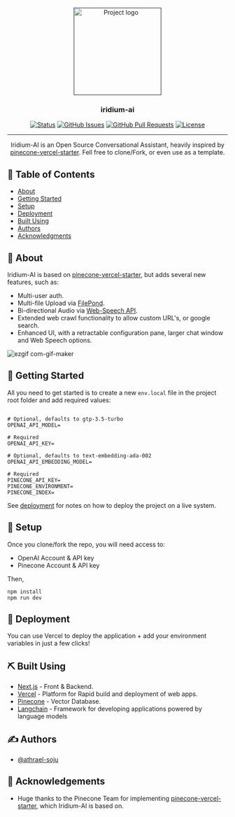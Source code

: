 <p align="center">
  <a href="" rel="noopener">
 <img width=200px height=200px src="https://github.com/athrael-soju/iridium-ai/assets/25455658/f6c56b69-8960-4a00-819a-c700987b90c1" alt="Project logo"></a>
</p>

<h3 align="center">iridium-ai</h3>

<div align="center">

[![Status](https://img.shields.io/badge/status-active-success.svg)]()
[![GitHub Issues](https://img.shields.io/github/issues/athrael-soju/iridium-ai.svg)](https://github.com/athrael-soju/iridium-ai/issues)
[![GitHub Pull Requests](https://img.shields.io/github/issues-pr/athrael-soju/iridium-ai.svg)](https://github.com/athrael-soju/iridium-ai/pulls)
[![License](https://img.shields.io/badge/license-MIT-blue.svg)](/LICENSE)

</div>

---

<p align="center"> Iridium-AI is an Open Source Conversational Assistant, heavily inspired by <a href ="https://github.com/pinecone-io/pinecone-vercel-starter" target="_blank">pinecone-vercel-starter</a>. Fell free to clone/Fork, or even use as a template.
    <br> 
</p>

## 📝 Table of Contents

- [About](#about)
- [Getting Started](#getting_started)
- [Setup](#setup)
- [Deployment](#deployment)
- [Built Using](#built_using)
- [Authors](#authors)
- [Acknowledgments](#acknowledgement)

## 🧐 About <a name = "about"></a>

Iridium-AI is based on <a href ="https://github.com/pinecone-io/pinecone-vercel-starter" target="_blank">pinecone-vercel-starter</a>, but adds several new features, such as:
- Multi-user auth.
- Multi-file Upload via [FilePond](https://www.npmjs.com/package/filepond).
- Bi-directional Audio via [Web-Speech API](https://developer.mozilla.org/en-US/docs/Web/API/Web_Speech_API).
- Extended web crawl functionality to allow custom URL's, or google search.
- Enhanced UI, with a retractable configuration pane, larger chat window and Web Speech options.
  
![ezgif com-gif-maker](https://github.com/athrael-soju/Iridium-AI/assets/25455658/602a1c17-bd8b-4a36-a69d-a71112debb4e)

## 🏁 Getting Started <a name = "getting_started"></a>

All you need to get started is to create a new ```env.local``` file in the project root folder and add required values:
```

# Optional, defaults to gtp-3.5-turbo
OPENAI_API_MODEL=

# Required
OPENAI_API_KEY=

# Optional, defaults to text-embedding-ada-002
OPENAI_API_EMBEDDING_MODEL=

# Required
PINECONE_API_KEY=
PINECONE_ENVIRONMENT=
PINECONE_INDEX=
```

See [deployment](#deployment) for notes on how to deploy the project on a live system.

## 🎈 Setup <a name="setup"></a>
Once you clone/fork the repo, you will need access to:
- OpenAI Account & API key
- Pinecone Account & API key

Then,

```
npm install
npm run dev
```

## 🚀 Deployment <a name = "deployment"></a>

You can use Vercel to deploy the application + add your environment variables in just a few clicks!

## ⛏️ Built Using <a name = "built_using"></a>

- [Next.js](https://www.mongodb.com/) - Front & Backend.
- [Vercel](https://vercel.com/) - Platform for Rapid build and deployment of web apps.
- [Pinecone](https://www.pinecone.io/) - Vector Database.
- [Langchain](https://python.langchain.com/docs/get_started/introduction) -  Framework for developing applications powered by language models

## ✍️ Authors <a name = "authors"></a>

- [@athrael-soju](https://github.com/athrael-soju)


## 🎉 Acknowledgements <a name = "acknowledgement"></a>

- Huge thanks to the Pinecone Team for implementing <a href ="https://github.com/pinecone-io/pinecone-vercel-starter" target="_blank">pinecone-vercel-starter</a>, which Iridium-AI is based on.

